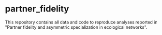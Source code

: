 # partner_fidelity

This repository contains all data and code to reproduce analyses reported in "Partner fidelity and asymmetric specialization in ecological networks".
